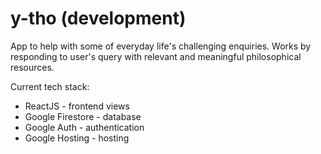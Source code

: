 # y-tho (development)
App to help with some of everyday life's challenging enquiries. Works by responding to user's query with relevant and meaningful philosophical resources.

Current tech stack:
* ReactJS - frontend views
* Google Firestore - database
* Google Auth - authentication
* Google Hosting - hosting
